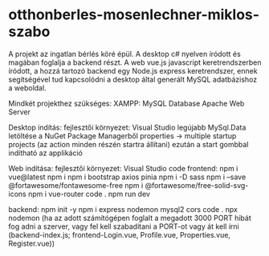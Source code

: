 # otthonberles-mosenlechner-miklos-szabo
A projekt az ingatlan bérlés köré épül. A desktop c# nyelven íródott és magában foglalja a backend részt. A web vue.js javascript keretrendszerben íródott, a hozzá tartozó backend egy Node.js express keretrendszer, ennek segítségével tud kapcsolódni a desktop által generált MySQL adatbázishoz a weboldal.  

Mindkét projekthez szükséges:
XAMPP:
MySQL Database 
Apache Web Server

Desktop indítás:
fejlesztői környezet: Visual Studio
legújabb MySql.Data letöltése a NuGet Package Managerből
properties -> multiple startup projects (az action minden részén startra állítani)
ezután a start gombbal indítható az applikáció

Web indítása: 
fejlesztői környezet: Visual Studio code
frontend:
npm i vue@latest
npm i
npm i bootstrap axios pinia
npm i -D sass
npm i –save @fortawesome/fontawesome-free
npm i @fortawesome/free-solid-svg-icons
npm i vue-router
code .
npm run dev

backend: 
npm init -y
npm i express nodemon mysql2 cors
code .
npx nodemon
(ha az adott számítógépen foglalt a megadott 3000 PORT hibát fog adni a szerver, vagy fel kell szabadítani a PORT-ot vagy át kell írni (backend-index.js; frontend-Login.vue, Profile.vue, Properties.vue, Register.vue))
